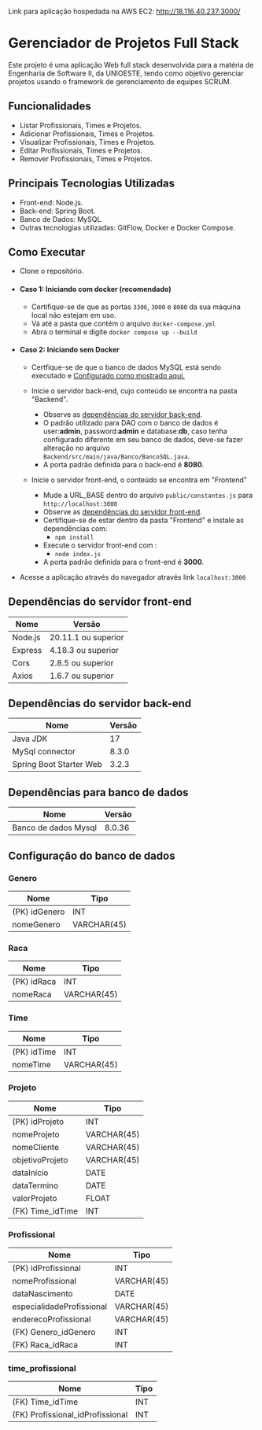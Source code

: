 Link para aplicação hospedada na AWS EC2: http://18.116.40.237:3000/

# Gerenciador de Projetos Full Stack

Este projeto é uma aplicação Web full stack desenvolvida para a matéria de Engenharia de Software II, da UNIOESTE, tendo como objetivo gerenciar projetos usando o framework de gerenciamento de equipes SCRUM.

## Funcionalidades
- Listar Profissionais, Times e Projetos.
- Adicionar Profissionais, Times e Projetos.
- Visualizar Profissionais, Times e Projetos.
- Editar Profissionais, Times e Projetos.
- Remover Profissionais, Times e Projetos.

## Principais Tecnologias Utilizadas

- Front-end: Node.js.
- Back-end: Spring Boot.
- Banco de Dados: MySQL.
- Outras tecnologias utilizadas: GitFlow, Docker e Docker Compose.



<a name="comoExecutar"></a>
## Como Executar

- Clone o repositório.

- #### Caso 1: Iniciando com docker (recomendado) ####

    - Certifique-se de que as portas `3306`, `3000` e `8080` da sua máquina local não estejam em uso.
    - Vá até a pasta que contém o arquivo `docker-compose.yml`
    - Abra o terminal e digite `docker compose up --build`

- #### Caso 2: Iniciando sem Docker ####
    - Certfique-se de que o banco de dados MySQL está sendo executado e [Configurado como mostrado aqui.](#configuracaoBanco)
    - Inicie o servidor back-end, cujo conteúdo se encontra na pasta "Backend".
        - Observe as [dependências do servidor back-end](#dependenciasBack).
        - O padrão utilizado para DAO com o banco de dados é user:**admin**, password:**admin** e database:**db**, caso tenha configurado diferente em seu banco de dados, deve-se fazer alteração no arquivo `Backend/src/main/java/Banco/BancoSQL.java`.
        - A porta padrão definida para o back-end é **8080**.

    - Inicie o servidor front-end, o conteúdo se encontra em "Frontend"
        - Mude a URL_BASE dentro do arquivo `public/constantes.js` para `http://localhost:3000`
        - Observe as [dependências do servidor front-end](#dependenciasFront).
        - Certifique-se de estar dentro da pasta "Frontend" e instale as dependências com:
            - `npm install`
        - Execute o servidor front-end com :
            - `node index.js`
        - A porta padrão definida para o front-end é **3000**.


- Acesse a aplicação através do navegador através link `localhost:3000`


<a name="dependenciasFront"></a>
## Dependências do servidor front-end
| Nome | Versão |
|---|---|
| Node.js  | 20.11.1 ou superior  |
| Express | 4.18.3 ou superior  |
| Cors  |  2.8.5 ou superior |
| Axios  | 1.6.7 ou superior  |


<a name="dependenciasBack"></a>
## Dependências do servidor back-end

| Nome | Versão |
|---|---|
| Java JDK  | 17  |
| MySql connector | 8.3.0  |
| Spring Boot Starter Web  |  3.2.3 |

## Dependências para banco de dados
| Nome | Versão |
|---|---|
| Banco de dados Mysql  | 8.0.36  |

<a name="configuracaoBanco"></a>
## Configuração do banco de dados

### Genero
| Nome | Tipo |
| ----------- | ----------- |
| (PK) idGenero | INT |
| nomeGenero | VARCHAR(45) |


### Raca
| Nome | Tipo |
| ----------- | ----------- |
| (PK) idRaca | INT |
| nomeRaca | VARCHAR(45) |

### Time
| Nome | Tipo |
| ----------- | ----------- |
| (PK) idTime | INT |
| nomeTime | VARCHAR(45) |


### Projeto
| Nome | Tipo |
| ----------- | ----------- |
| (PK) idProjeto | INT |
| nomeProjeto | VARCHAR(45) |
| nomeCliente | VARCHAR(45) |
| objetivoProjeto | VARCHAR(45) |
| dataInicio | DATE |
| dataTermino | DATE |
| valorProjeto | FLOAT |
| (FK) Time_idTime | INT |


### Profissional
| Nome | Tipo |
| ----------- | ----------- |
| (PK) idProfissional | INT |
| nomeProfissional | VARCHAR(45) |
| dataNascimento | DATE |
| especialidadeProfissional | VARCHAR(45) |
| enderecoProfissional | VARCHAR(45) |
| (FK) Genero_idGenero | INT |
| (FK) Raca_idRaca | INT |


### time_profissional
| Nome | Tipo |
| ----------- | ----------- |
| (FK) Time_idTime | INT |
| (FK) Profissional_idProfissional | INT |



